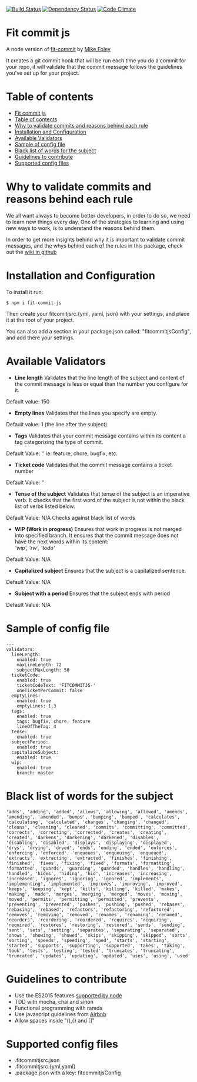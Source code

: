 [![Build Status](https://travis-ci.org/DanielaValero/fit-commit-js.svg)](https://travis-ci.org/DanielaValero/fit-commit-js)
[![Dependency Status](https://david-dm.org/DanielaValero/fit-commit-js.svg)](https://david-dm.org/DanielaValero/fit-commit-js)
[![Code Climate](https://codeclimate.com/github/DanielaValero/fit-commit-js/badges/gpa.svg)](https://codeclimate.com/github/DanielaValero/fit-commit-js)

# Fit commit js

A node version of [fit-commit](https://github.com/m1foley/fit-commit) by [Mike Foley](https://github.com/m1foley)

It creates a git commit hook that will be run each time you do a commit for your repo, it will validate that the commit message follows the guidelines you've set up for your project.

# Table of contents
<!-- TOC depthFrom:1 depthTo:6 withLinks:1 updateOnSave:1 orderedList:0 -->

- [Fit commit js](#fit-commit-js)
- [Table of contents](#table-of-contents)
- [Why to validate commits and reasons behind each rule](#why-to-validate-commits-and-reasons-behind-each-rule)
- [Installation and Configuration](#installation-and-configuration)
- [Available Validators](#available-validators)
- [Sample of config file](#sample-of-config-file)
- [Black list of words for the subject](#black-list-of-words-for-the-subject)
- [Guidelines to contribute](#guidelines-to-contribute)
- [Supported config files](#supported-config-files)

<!-- /TOC -->

# Why to validate commits and reasons behind each rule

We all want always to become better developers, in order to do so, we need to learn new things every day. One of the strategies to learning and using new ways to work, is to understand the reasons behind them.

In order to get more insights behind why it is important to validate commit messages, and the whys behind each of the rules in this package, check out the [wiki in github](https://github.com/DanielaValero/fit-commit-js/wiki)

# Installation and Configuration

To install it run:

``
$ npm i fit-commit-js
``

Then create your fitcomitjsrc.{yml, yaml, json} with your settings, and place it at the root of your project.

You can also add a section in your package.json called: "fitcommitjsConfig", and add there your settings.


# Available Validators

 - **Line length**
 Validates that the line length of the subject and content of the commit message is less or equal than the number you configure for it.

 Default value: 150

 - **Empty lines**
Validates that the lines you specify are empty.

 Default value: 1 (the line after the subject)

 - **Tags**
 Validates that your commit message contains within its content a tag categorizing the type of commit.

 Default Value: ''
 ie: feature, chore, bugfix, etc.

 - **Ticket code**
Validates that the commit message contains a ticket number

 Default Value: ''

 - **Tense of the subject**
Validates that tense of the subject is an imperative verb. It checks that the first word of the subject is not within the black list of verbs listed below.

 Default Value: N/A
 Checks against black list of words

 - **WIP (Work in progress)**
Ensures that work in progress is not merged into specified branch. It ensures that the commit message does not have the next words within its content:  
*'wip', 'rw', 'todo'*

 Default Value: N/A

 - **Capitalized subject**
Ensures that the subject is a capitalized sentence.

 Default Value: N/A

 - **Subject with a period**
Ensures that the subject ends with period

 Default Value: N/A

# Sample of config file


```
---
validators:
  lineLength:
    enabled: true
    maxLineLength: 72
    subjectMaxLength: 50
  ticketCode:
    enabled: true
    ticketCodeText: 'FITCOMMITJS-'
    oneTicketPerCommit: false
  emptyLines:
    enabled: true
    emptyLines: 1,3
  tags:
    enabled: true
    tags: bugfix, chore, feature
    lineOfTheTag: 4
  tense:
    enabled: true
  subjectPeriod:
    enabled: true
  capitalizeSubject:
    enabled: true
  wip:
    enabled: true
    branch: master
```

# Black list of words for the subject

``
  'adds', 'adding', 'added',
  'allows', 'allowing', 'allowed',
  'amends', 'amending', 'amended',
  'bumps', 'bumping', 'bumped',
  'calculates', 'calculating', 'calculated',
  'changes', 'changing', 'changed',
  'cleans', 'cleaning', 'cleaned',
  'commits', 'committing', 'committed',
  'corrects', 'correcting', 'corrected',
  'creates', 'creating', 'created',
  'darkens', 'darkening', 'darkened',
  'disables', 'disabling', 'disabled',
  'displays', 'displaying', 'displayed',
  'drys', 'drying', 'dryed',
  'ends', 'ending', 'ended',
  'enforces', 'enforcing', 'enforced',
  'enqueues', 'enqueuing', 'enqueued',
  'extracts', 'extracting', 'extracted',
  'finishes', 'finishing', 'finished',
  'fixes', 'fixing', 'fixed',
  'formats', 'formatting', 'formatted',
  'guards', 'guarding', 'guarded',
  'handles', 'handling', 'handled',
  'hides', 'hiding', 'hid',
  'increases', 'increasing', 'increased',
  'ignores', 'ignoring', 'ignored',
  'implements', 'implementing', 'implemented',
  'improves', 'improving', 'improved',
  'keeps', 'keeping', 'kept',
  'kills', 'killing', 'killed',
  'makes', 'making', 'made',
  'merges', 'merging', 'merged',
  'moves', 'moving', 'moved',
  'permits', 'permitting', 'permitted',
  'prevents', 'preventing', 'prevented',
  'pushes', 'pushing', 'pushed',
  'rebases', 'rebasing', 'rebased',
  'refactors', 'refactoring', 'refactored',
  'removes', 'removing', 'removed',
  'renames', 'renaming', 'renamed',
  'reorders', 'reordering', 'reordered',
  'requires', 'requiring', 'required',
  'restores', 'restoring', 'restored',
  'sends', 'sending', 'sent',
  'sets', 'setting',
  'separates', 'separating', 'separated',
  'shows', 'showing', 'showed',
  'skips', 'skipping', 'skipped',
  'sorts', 'sorting',
  'speeds', 'speeding', 'sped',
  'starts', 'starting', 'started',
  'supports', 'supporting', 'supported',
  'takes', 'taking', 'took',
  'tests', 'testing', 'tested',
  'truncates', 'truncating', 'truncated',
  'updates', 'updating', 'updated',
  'uses', 'using', 'used'
``

# Guidelines to contribute
 - Use the ES2015 features [supported by node](https://nodejs.org/en/docs/es6/)
 - TDD with mocha, chai and sinon
 - Functional programming with ramda
 - Use javascript guidelines from [Airbnb](https://github.com/airbnb/javascript)
 - Allow spaces inside "(),{} and []"


# Supported config files
 - .fitcommitjsrc.json
 - .fitcommitjsrc.{yml,yaml}
 - .package.json with a key: fitcommitjsConfig
